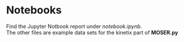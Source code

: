 # Notebooks

Find the Jupyter Notbook report under *notebook.ipynb*. <br>
The other files are example data sets for the kinetix part of **MOSER.py**
